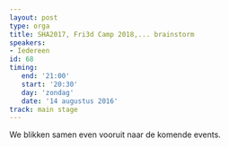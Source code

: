 ```yaml
---
layout: post
type: orga
title: SHA2017, Fri3d Camp 2018,... brainstorm
speakers:
- Iedereen
id: 68
timing: 
   end: '21:00'
   start: '20:30'
   day: 'zondag'
   date: '14 augustus 2016'
track: main stage
---
```

We blikken samen even vooruit naar de komende events.